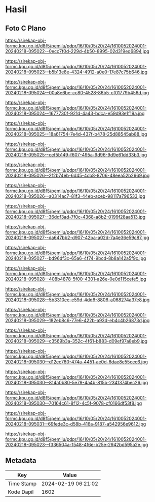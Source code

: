 # Hasil

## Foto C Plano

https://sirekap-obj-formc.kpu.go.id/d8f5/pemilu/pdpr/16/10/05/20/24/1610052024001-20240218-095022--0ecc7f0d-229d-4b50-8995-02d319ed6894.jpg

https://sirekap-obj-formc.kpu.go.id/d8f5/pemilu/pdpr/16/10/05/20/24/1610052024001-20240218-095023--b5b13e8e-4324-4912-a0e0-17e87c75b646.jpg

https://sirekap-obj-formc.kpu.go.id/d8f5/pemilu/pdpr/16/10/05/20/24/1610052024001-20240218-095024--00a8e6be-cc80-4528-86b5-cf01779b456d.jpg

https://sirekap-obj-formc.kpu.go.id/d8f5/pemilu/pdpr/16/10/05/20/24/1610052024001-20240218-095024--1677730f-921d-4a43-bdca-e59d93e1f19a.jpg

https://sirekap-obj-formc.kpu.go.id/d8f5/pemilu/pdpr/16/10/05/20/24/1610052024001-20240218-095025--18a61754-7e4d-437f-b478-25d88545ab88.jpg

https://sirekap-obj-formc.kpu.go.id/d8f5/pemilu/pdpr/16/10/05/20/24/1610052024001-20240218-095025--cef5b149-f607-495a-9d96-9d9e61dd33b3.jpg

https://sirekap-obj-formc.kpu.go.id/d8f5/pemilu/pdpr/16/10/05/20/24/1610052024001-20240218-095026--2f2b74eb-6d45-4cb8-8706-48eea52b2969.jpg

https://sirekap-obj-formc.kpu.go.id/d8f5/pemilu/pdpr/16/10/05/20/24/1610052024001-20240218-095026--a0314ac7-81f3-44eb-aceb-98117a796533.jpg

https://sirekap-obj-formc.kpu.go.id/d8f5/pemilu/pdpr/16/10/05/20/24/1610052024001-20240218-095027--36ddf3ad-7f0c-4368-a8b2-0199f28aa513.jpg

https://sirekap-obj-formc.kpu.go.id/d8f5/pemilu/pdpr/16/10/05/20/24/1610052024001-20240218-095027--da647bb2-d907-42ba-a02d-7a4e36e59c87.jpg

https://sirekap-obj-formc.kpu.go.id/d8f5/pemilu/pdpr/16/10/05/20/24/1610052024001-20240218-095027--bd96df3c-65a6-4f74-9bcd-8b8a142a5f9c.jpg

https://sirekap-obj-formc.kpu.go.id/d8f5/pemilu/pdpr/16/10/05/20/24/1610052024001-20240218-095028--408b4878-5f00-4301-a26e-0e0d115cefe5.jpg

https://sirekap-obj-formc.kpu.go.id/d8f5/pemilu/pdpr/16/10/05/20/24/1610052024001-20240218-095028--5b3310ee-e59d-4dd6-8806-a068274a37e8.jpg

https://sirekap-obj-formc.kpu.go.id/d8f5/pemilu/pdpr/16/10/05/20/24/1610052024001-20240218-095029--182eb8c6-77e6-422b-a93d-eb4c4b26873d.jpg

https://sirekap-obj-formc.kpu.go.id/d8f5/pemilu/pdpr/16/10/05/20/24/1610052024001-20240218-095029--c3569b3a-352c-4f61-b883-d09ef97a8eb9.jpg

https://sirekap-obj-formc.kpu.go.id/d8f5/pemilu/pdpr/16/10/05/20/24/1610052024001-20240218-095030--d12ec760-474a-4451-ae0d-6dae8e55cec6.jpg

https://sirekap-obj-formc.kpu.go.id/d8f5/pemilu/pdpr/16/10/05/20/24/1610052024001-20240218-095030--814a0b80-5e79-4a4b-815b-2341374bec26.jpg

https://sirekap-obj-formc.kpu.go.id/d8f5/pemilu/pdpr/16/10/05/20/24/1610052024001-20240218-095030--70164c61-8f12-4c5f-9078-cf0166df53f8.jpg

https://sirekap-obj-formc.kpu.go.id/d8f5/pemilu/pdpr/16/10/05/20/24/1610052024001-20240218-095031--69fede3c-d58b-416a-9187-a542956e9612.jpg

https://sirekap-obj-formc.kpu.go.id/d8f5/pemilu/pdpr/16/10/05/20/24/1610052024001-20240218-095023--f336504a-1548-4f6e-b25e-2942bd595a2e.jpg


## Metadata

| Key        | Value               |
| ---------- | ------------------- |
| Time Stamp | 2024-02-19 06:21:02 |
| Kode Dapil | 1602                |



